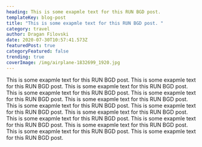 ```yaml
---
heading: This is some exapmle text for this RUN BGD post.
templateKey: blog-post
title: "This is some exapmle text for this RUN BGD post. "
category: travel
author: Dragan Filovski
date: 2020-07-30T10:57:41.573Z
featuredPost: true
categoryFeatured: false
trending: true
coverImage: /img/airplane-1832699_1920.jpg
---
```

This is some exapmle text for this RUN BGD post. This is some exapmle text for this RUN BGD post. This is some exapmle text for this RUN BGD post. This is some exapmle text for this RUN BGD post. This is some exapmle text for this RUN BGD post. This is some exapmle text for this RUN BGD post. This is some exapmle text for this RUN BGD post. This is some exapmle text for this RUN BGD post. This is some exapmle text for this RUN BGD post. This is some exapmle text for this RUN BGD post. This is some exapmle text for this RUN BGD post. This is some exapmle text for this RUN BGD post. This is some exapmle text for this RUN BGD post. This is some exapmle text for this RUN BGD post.